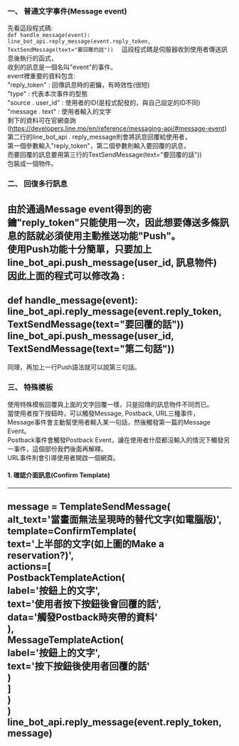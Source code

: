 ### 一、	普通文字事件(Message event)
先看這段程式碼:  
`def handle_message(event):  
	line_bot_api.reply_message(event.reply_token,  
		TextSendMessage(text="要回覆的話"))  `
這段程式碼是伺服器收到使用者傳送訊息後執行的函式，  
收到的訊息是一個名叫"event"的事件。  
event裡重要的資料包含:  
"reply_token" : 回傳訊息時的密鑰，有時效性(很短)  
"type" : 代表本次事件的型態  
"source . user_id" : 使用者的ID(是程式配發的，與自己設定的ID不同)  
"message . text" : 使用者輸入的文字  
剩下的資料可在官網查詢(https://developers.line.me/en/reference/messaging-api/#message-event)  
第二行的line_bot_api . reply_message則會將訊息回覆給使用者，  
第一個參數輸入"reply_token"，第二個參數則輸入要回覆的訊息，  
而要回覆的訊息要用第三行的TextSendMessage(text="要回覆的話"))  
包裝成一個物件。

### 二、	回復多行訊息
由於通過Message event得到的密鑰"reply_token"只能使用一次，因此想要傳送多條訊息的話就必須使用主動推送功能"Push"。  
使用Push功能十分簡單，只要加上  
line_bot_api.push_message(user_id, 訊息物件)  
因此上面的程式可以修改為 :  
---
def handle_message(event):  
	line_bot_api.reply_message(event.reply_token,  
		TextSendMessage(text="要回覆的話"))  
	line_bot_api.push_message(user_id,  
		TextSendMessage(text="第二句話"))  
---
同理，再加上一行Push語法就可以說第三句話。

### 三、	特殊模板
使用特殊模板回覆與上面的文字回覆一樣，只是回傳的訊息物件不同而已。  
當使用者按下按鈕時，可以觸發Message, Postback, URL三種事件，  
Message事件會主動幫使用者輸入某一句話，然後觸發第一篇的Message Event。  
Postback事件會觸發Postback Event，讓在使用者什麼都沒輸入的情況下觸發另一事件，這個部份我們後面再解釋。  
URL事件則會引導使用者開啟一個網頁。  

#### 1. 確認介面訊息(Confirm Template)  
---
message = TemplateSendMessage(  
    alt_text='當畫面無法呈現時的替代文字(如電腦版)',  
    template=ConfirmTemplate(  
        text='上半部的文字(如上圖的Make a reservation?)',  
        actions=\[  
            PostbackTemplateAction(  
                label='按鈕上的文字',  
                text='使用者按下按鈕後會回覆的話',  
                data='觸發Postback時夾帶的資料'  
            ),  
            MessageTemplateAction(  
                label='按鈕上的文字',  
                text='按下按鈕後使用者回覆的話'  
            )  
        \]  
    )  
)  
line_bot_api.reply_message(event.reply_token, message)  
---
